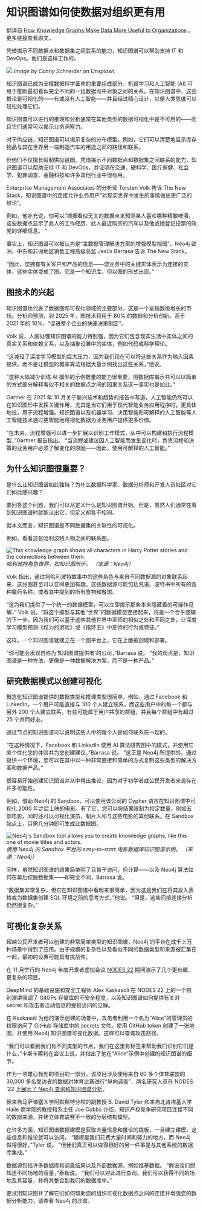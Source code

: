 

# 知识图谱如何使数据对组织更有用

翻译自 [How Knowledge Graphs Make Data More Useful to Organizations](https://thenewstack.io/how-knowledge-graphs-make-data-more-useful-to-organizations/) 。更多链接查看原文。

凭借揭示不同数据点和数据集之间联系的能力，知识图谱可以帮助支持 IT 和 DevOps。他们是这样工作的。

![](https://cdn.thenewstack.io/media/2023/03/4e161c3d-knowledge-graph-connections-1024x576.jpg)
*Image by Conny Schneider on Unsplash.*

知识图谱已成为支撑数据科学革命的重要组成部分。机器学习和人工智能 (AI) 可用于推断最初看似完全不同的一组数据点中对象之间的关系。在知识图谱中，这些推论是可视化的——有或没有人工智能——并且经过精心设计，以便人类思维可以轻松处理它们。

知识图谱可以进行的推理和分析通常在其他类型的数据可视化中是不可用的——而且它们通常可以揭示业务洞察力。

对于供应链，知识图谱可以揭示复杂的分布模型。例如，它们可以清楚地显示库存物品与其在世界另一端制造汽车的用途之间的路径和联系。

但他们不仅擅长绘制供应链图。凭借揭示不同数据点和数据集之间联系的能力，知识图谱可以帮助支持 IT 和 DevOps，并证明在交通、硬科学、医疗保健、社会学、犯罪调查、金融科技和许多其他行业中很有用。

Enterprise Management Associates 的分析师 Torsten Volk 告诉 The New Stack，知识图谱中的连接允许业务用户“对现实世界中发生的事情做出更广泛的结论”。

例如，他补充说，你可以“根据看似无关的数据点来预测某人喜欢哪种精酿啤酒，这些数据点显示了此人的工作经历、此人最近购买的汽车以及他或她登记投票的政党的详细信息。 “

事实上，知识图谱可以被认为是“主数据管理解决方案的增强模型视图”，Neo4j 欧洲、中东和非洲地区销售工程高级总监 Jesús Barrasa 告诉 The New Stack。

“因此，您拥有有关客户和产品的信息——您业务中的关键实体表示为连接的实体，这些实体变成了图。它是一个知识库，但以图的形式出现。”

##  图技术的兴起

知识图谱也代表了数据图和可视化领域的主要部分，这是一个呈指数级增长的市场。分析师预测，到 2025 年，图技术将用于 80% 的数据和分析创新，高于 2021 年的 10%，“促进整个企业的快速决策制定”。

Volk 说，人脑处理知识图谱的能力特别强，因为它们包含现实生活中实体之间的真实关系和依赖关系，以及抽象设置中的实体，例如代码或科学理论。

“这减轻了深度学习模型的巨大压力，因为我们现在可以将这些关系作为输入因素提供，而不是让模型的概率算法根据大量示例找出这些关系，”他说。

“这种大幅减少训练 AI 模型的示例数量的能力很重要，图数据库揭示并可以以简单的方式部分解释看似不相关的数据点之间的因果关系这一事实也是如此。”

Gartner 在 2021 年 10 月关于新兴技术和趋势的报告中写道，人工智能仍然可以在知识图形中发挥关键作用，尤其是当它们用于现代智能业务应用程序时，更具体地说，用于流程增强。知识图谱以及机器学习、决策智能和可解释的人工智能等人工智能技术通过更智能地可视化数据为业务用户提供更多价值。

“在未来，流程增强可以进一步扩展以识别工作模式，从中可以构建和执行流程模型，”Gartner 报告指出。 “当流程或建议因人工智能而发生变化时，负责流程和决策的业务用户必须了解变化的原因——因此，使用可解释的人工智能。”

## 为什么知识图很重要？

是什么让知识图谱如此独特？为什么数据科学家、数据分析师和开发人员社区对它们如此感兴趣？

要回答这个问题，我们可以从定义什么是知识图谱开始。但是，虽然人们通常在看到知识图谱时就能认出它，但定义却各不相同。

就本文而言，知识图谱是不同数据集的关联性的可视化。

例如，看看这张哈利波特人物之间的联系图。

![This knowledge graph shows all characters in Harry Potter stories and the connections between them.](https://cdn.thenewstack.io/media/2023/03/779f24fd-harry-potter-knowledge-graph.jpg)
*哈利波特角色世界，如知识图所示。 （来源：Neo4j）*

Volk 指出，通过将哈利波特故事中的这些角色与来自不同数据源的对象联系起来，这张图甚至可以变得更加有趣。这些数据源可能包括咒语、波特书中所有的各种魔药名称，或者其中提到的所有食物和餐馆。

“这为我们提供了一个统一的数据模型，可以立即揭示那些本来隐藏着的可操作见解，” Volk 说。“将这个模型与其他“世界”的数据模型连接起来，将是一个合乎逻辑的下一步，因为我们可以基于这些其他世界中巫师的相似之处和不同之处，让深度学习模型预测《权力的游戏》或《指环王》中巫师的行为或特征。”

这样，一个知识图谱就建立在一个图平台上，它在上面被创建和部署。

“你可能会发现自称为‘知识图谱提供者’的公司，”Barrasa 说。 “我的观点是，知识图谱是一种方法，更像是一种数据解决方案，而不是一种产品。”

## 研究数据模式以创建可视化

概念化知识图谱提供的数据类型和推理类型很简单。例如，通过 Facebook 和 LinkedIn，一个用户可能直接与 100 个人建立联系，而这些用户中的每一个都与另外 200 个人建立联系。有些可能属于用户共享的群组，并且每个群组中有超过 25 个共同好友。

通过节点的知识图谱可以说明这些人中的每个人是如何联系在一起的。

“在这种情况下，Facebook 和 LinkedIn 使用 AI 算法研究图中的模式，并使用它来个性化您的体验并为您创建建议，”Barrasa 说。 “这正是 Neo4j 所提供的，通过提供一个环境，您可以在其中以一种非常直接和简单的方式复制这些类型的解决方案和数据产品。”

很容易开始创建知识图谱并从中得出推论，因为对于初学者或公民开发者来说存在许多可能性。

例如，借助 Neo4j 的 Sandbox，可以使用该公司的 Cypher 语言在知识图谱中可视化 2000 年之后上映的电影。有了它，您可以将结果限制为特定数量，例如五部电影，同时还可以可视化演员，制片人和与这些电影的其他联系。在 Sandbox 站点上，只需几分钟即可生成此数据图。

![Neo4j's Sandbox tool allows you to create knowledge graphs, like this one of movie titles and actors.](https://cdn.thenewstack.io/media/2023/03/27ae3b45-movie-knowledge-graph.jpg)
*使用 Neo4j 的 Sandbox 平台的 easy-to-start 电影数据库知识图谱示例。 （来源：Neo4j）*

同样，虽然知识图谱的结果简单明了且易于访问，但计算——以及 Neo4j 算法如何在幕后挖掘数据集——却完全不同，Barrasa 说。

“数据集非常复杂，但它在知识图谱中看起来很简单，因为这是我们在将其放入表格或为数据集创建 SQL 环境之前的思考方式，”他说。 “但是，这些间接连接分析仍然很复杂。”

## 可视化复杂关系

超越公民开发者可以创建的非常简单类型的知识图谱，Neo4j 的平台在成千上万种场景中得到了应用。由于规模的复杂性以及看似不同的数据类型和来源被汇集在一起，最初的设置可能具有挑战性。

在 11 月举行的 Neo4j 年度开发者虚拟会议 [NODES 22](https://neo4j.com/blog/nodes-2022/) 期间演示了几个更有趣、更复杂的项目。

DeepMind 的基础设施和安全工程师 Alex Kaskasoli 在 NODES 22 上的一个特别演讲强调了 GitOPs 存储库的不安全程度，以及知识图谱如何提供​​有关对 secret 和攻击者活动信息的受损访问的见解。

在 Kaskasoli 为他的演示创建的场景中，攻击者利用一个名为“Alice”的管理员的权限访问了 GitHub 存储库中的 secrets 文件。使用 GitHub token 创建了一张地图，并使用 Neo4j 知识图谱可视化数据。这样可以查询攻击路径。

“我们可以看到我们有不同类型的节点，我们在这里有标签来帮助我们识别它们是什么，”卡斯卡索利在会议上说，并指出了他在“Alice”示例中创建的知识图谱的细节。

作为一项雄心勃勃的项目的一部分，该项目涉及使用来自 60 多个体育联盟的 30,000 多名受访者的数据对体育比赛进行“纵向调查”，两名研究人员在 NODES ‘22 上[展示了 Neo4j 查询和知识图谱分析](https://www.youtube.com/watch?v=DE_9PD8o7kM&list=PL9Hl4pk2FsvW1NtrhILyptfFnLMjg5Vmc&index=18&ab_channel=Neo4j)。

据来自马萨诸塞大学阿默斯特分校的副教授 B. David Tyler 和来自北肯塔基大学 Haile 商学院的教授和系主任 Joe Cobbs 介绍，知识产权竞争研究项目连接不同的数据来源，并建立体育联赛不一致的分层结构模型。

在许多方面，知识图谱数据建模是获取大量信息和推论的跳板，一旦建立建模，这些信息和推论就可以访问。 “建模是我们花费大量时间和努力的地方，而 Neo4j 做得很好，”Tyler 说。 “但我们真正可以做得很好的另一件事是与其他系统的数据库集成。”

数据源包括许多数据库和调查结果以及外部数据源，例如维基数据。 “假设我们想知道不同场地的容量，”泰勒说。 “我们可以对此进行查询。我们可以获得不同的场地及其容量，并将其整合到我们的数据库中。”

要试用知识图并了解它们如何帮助您的组织可视化数据点之间的连接并增强您的数据分析能力，请查看 Neo4j 的沙盒。